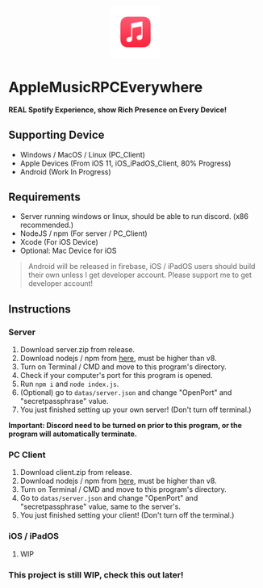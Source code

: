 <p align = "center">
    <img src="./readmeimages/새%20프로젝트-2.png" width = 20%>
</p>

# AppleMusicRPCEverywhere
**REAL Spotify Experience, show Rich Presence on Every Device!**
## Supporting Device 
- Windows / MacOS / Linux (PC_Client)
- Apple Devices (From iOS 11, iOS_iPadOS_Client, 80% Progress)
- Android (Work In Progress)

## Requirements 
- Server running windows or linux, should be able to run discord. (x86 recommended.)
- NodeJS / npm (For server / PC_Client)
- Xcode (For iOS Device)
- Optional: Mac Device for iOS

> Android will be released in firebase, iOS / iPadOS users should build their own unless I get developer account. Please support me to get developer account!

## Instructions
### Server 
1.  Download server.zip from release. 
2. Download nodejs / npm from [here](https://nodejs.org/en/), must be higher than v8. 
3. Turn on Terminal / CMD and move to this program's directory.
4. Check if your computer's port for this program is opened.
5. Run ```npm i``` and ```node index.js```.
6. (Optional) go to ```datas/server.json``` and change "OpenPort" and "secretpassphrase" value.
7. You just finished setting up your own server! (Don't turn off terminal.)

**Important: Discord need to be turned on prior to this program, or the program will automatically terminate.**

### PC Client 
1. Download client.zip from release. 
2. Download nodejs / npm from [here](https://nodejs.org/en/), must be higher than v8. 
3. Turn on Terminal / CMD and move to this program's directory.
4. Go to ```datas/server.json``` and change "OpenPort" and "secretpassphrase" value, same to the server's. 
5. You just finished setting your client! (Don't turn off the terminal.)

### iOS / iPadOS
1. WIP
### This project is still WIP, check this out later!